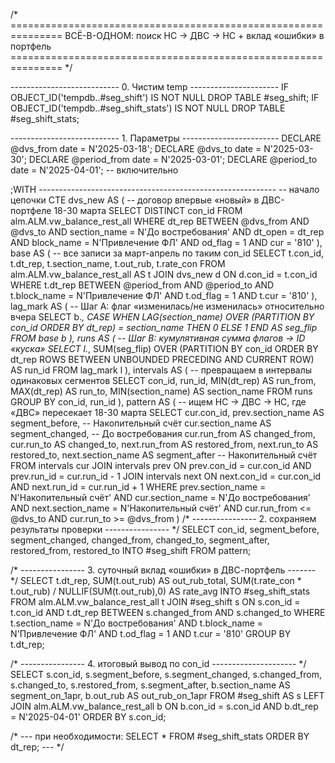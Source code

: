 /* ===============================================================
   ВСЁ-В-ОДНОМ: поиск НС → ДВС → НС + вклад «ошибки» в портфель
=============================================================== */

--------------------------- 0. Чистим temp ----------------------
IF OBJECT_ID('tempdb..#seg_shift')       IS NOT NULL DROP TABLE #seg_shift;
IF OBJECT_ID('tempdb..#seg_shift_stats') IS NOT NULL DROP TABLE #seg_shift_stats;

--------------------------- 1. Параметры ------------------------
DECLARE @dvs_from    date = N'2025-03-18';
DECLARE @dvs_to      date = N'2025-03-30';
DECLARE @period_from date = N'2025-03-01';
DECLARE @period_to   date = N'2025-04-01';   -- включительно

;WITH ----------------------------------------------------------- -- начало цепочки CTE
dvs_new AS (      -- договор впервые «новый» в ДВС-портфеле 18-30 марта
    SELECT DISTINCT con_id
    FROM alm.ALM.vw_balance_rest_all
    WHERE dt_rep BETWEEN @dvs_from AND @dvs_to
      AND section_name = N'До востребования'
      AND dt_open      = dt_rep
      AND block_name   = N'Привлечение ФЛ'
      AND od_flag      = 1
      AND cur          = '810'
),
base AS (         -- все записи за март-апрель по таким con_id
    SELECT t.con_id,
           t.dt_rep,
           t.section_name,
           t.out_rub,
           t.rate_con
    FROM alm.ALM.vw_balance_rest_all AS t
    JOIN dvs_new d ON d.con_id = t.con_id
    WHERE t.dt_rep BETWEEN @period_from AND @period_to
      AND t.block_name = N'Привлечение ФЛ'
      AND t.od_flag    = 1
      AND t.cur        = '810'
),
lag_mark AS (     -- Шаг A: флаг «изменилась/не изменилась» относительно вчера
    SELECT b.*,
           CASE
               WHEN LAG(section_name) OVER (PARTITION BY con_id ORDER BY dt_rep)
                    = section_name THEN 0 ELSE 1
           END AS seg_flip
    FROM base b
),
runs AS (         -- Шаг B: кумулятивная сумма флагов → ID «куска»
    SELECT  l.*,
            SUM(seg_flip) OVER (PARTITION BY con_id ORDER BY dt_rep
                                ROWS BETWEEN UNBOUNDED PRECEDING AND CURRENT ROW) AS run_id
    FROM lag_mark l
),
intervals AS (    -- превращаем в интервалы одинаковых сегментов
    SELECT con_id,
           run_id,
           MIN(dt_rep)        AS run_from,
           MAX(dt_rep)        AS run_to,
           MIN(section_name)  AS section_name
    FROM runs
    GROUP BY con_id, run_id
),
pattern AS (      -- ищем НС → ДВС → НС, где «ДВС» пересекает 18-30 марта
    SELECT cur.con_id,
           prev.section_name AS segment_before,   -- Накопительный счёт
           cur.section_name  AS segment_changed,  -- До востребования
           cur.run_from      AS changed_from,
           cur.run_to        AS changed_to,
           next.run_from     AS restored_from,
           next.run_to       AS restored_to,
           next.section_name AS segment_after     -- Накопительный счёт
    FROM intervals cur
    JOIN intervals prev  ON prev.con_id = cur.con_id AND prev.run_id = cur.run_id - 1
    JOIN intervals next  ON next.con_id = cur.con_id AND next.run_id = cur.run_id + 1
    WHERE prev.section_name  = N'Накопительный счёт'
      AND cur.section_name   = N'До востребования'
      AND next.section_name  = N'Накопительный счёт'
      AND cur.run_from <= @dvs_to
      AND cur.run_to   >= @dvs_from
)
/* ---------------- 2. сохраняем результаты проверки ---------------- */
SELECT
    con_id,
    segment_before,
    segment_changed,
    changed_from,
    changed_to,
    segment_after,
    restored_from,
    restored_to
INTO #seg_shift
FROM pattern;

/* ---------------- 3. суточный вклад «ошибки» в ДВС-портфель ------- */
SELECT
    t.dt_rep,
    SUM(t.out_rub)                                         AS out_rub_total,
    SUM(t.rate_con * t.out_rub) /
        NULLIF(SUM(t.out_rub),0)                           AS rate_avg
INTO #seg_shift_stats
FROM alm.ALM.vw_balance_rest_all t
JOIN #seg_shift s
      ON s.con_id = t.con_id
     AND t.dt_rep BETWEEN s.changed_from AND s.changed_to
WHERE t.section_name = N'До востребования'
  AND t.block_name   = N'Привлечение ФЛ'
  AND t.od_flag      = 1
  AND t.cur          = '810'
GROUP BY t.dt_rep;

/* ---------------- 4. итоговый вывод по con_id --------------------- */
SELECT
    s.con_id,
    s.segment_before,
    s.segment_changed,
    s.changed_from,
    s.changed_to,
    s.restored_from,
    s.segment_after,
    b.section_name  AS segment_on_1apr,
    b.out_rub       AS out_rub_on_1apr
FROM #seg_shift           AS s
LEFT JOIN alm.ALM.vw_balance_rest_all b
       ON b.con_id = s.con_id
      AND b.dt_rep = N'2025-04-01'
ORDER BY s.con_id;

/* --- при необходимости:   SELECT * FROM #seg_shift_stats ORDER BY dt_rep; --- */
